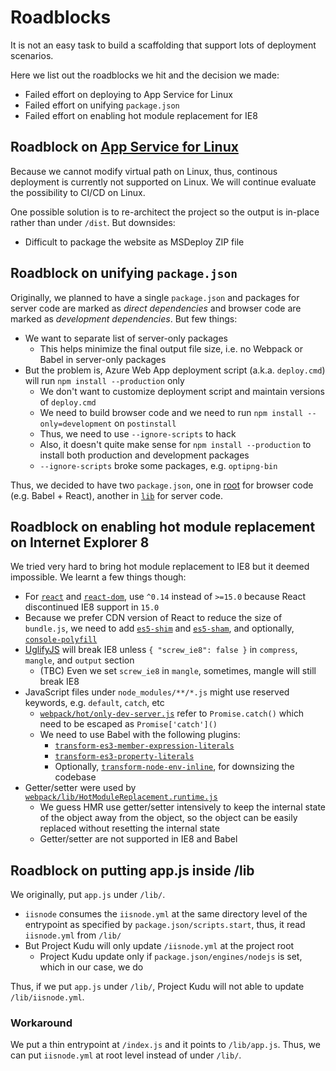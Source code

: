 # Roadblocks

It is not an easy task to build a scaffolding that support lots of deployment scenarios.

Here we list out the roadblocks we hit and the decision we made:

* Failed effort on deploying to App Service for Linux
* Failed effort on unifying `package.json`
* Failed effort on enabling hot module replacement for IE8

## Roadblock on [App Service for Linux](https://docs.microsoft.com/en-us/azure/app-service-web/app-service-linux-intro)

Because we cannot modify virtual path on Linux, thus, continous deployment is currently not supported on Linux. We will continue evaluate the possibility to CI/CD on Linux.

One possible solution is to re-architect the project so the output is in-place rather than under `/dist`. But downsides:

* Difficult to package the website as MSDeploy ZIP file

## Roadblock on unifying `package.json`

Originally, we planned to have a single `package.json` and packages for server code are marked as *direct dependencies* and browser code are marked as *development dependencies*. But few things:

* We want to separate list of server-only packages
  * This helps minimize the final output file size, i.e. no Webpack or Babel in server-only packages
* But the problem is, Azure Web App deployment script (a.k.a. `deploy.cmd`) will run `npm install --production` only
  * We don't want to customize deployment script and maintain versions of `deploy.cmd`
  * We need to build browser code and we need to run `npm install --only=development` on `postinstall`
  * Thus, we need to use `--ignore-scripts` to hack
  * Also, it doesn't quite make sense for `npm install --production` to install both production and development packages
  * `--ignore-scripts` broke some packages, e.g. `optipng-bin`

Thus, we decided to have two `package.json`, one in [root](package.json) for browser code (e.g. Babel + React), another in [`lib`](lib/packages.json) for server code.

## Roadblock on enabling hot module replacement on Internet Explorer 8

We tried very hard to bring hot module replacement to IE8 but it deemed impossible. We learnt a few things though:

* For [`react`](https://npmjs.com/packages/react) and [`react-dom`](https://npmjs.com/packages/react-dom), use `^0.14` instead of `>=15.0` because React discontinued IE8 support in `15.0`
* Because we prefer CDN version of React to reduce the size of `bundle.js`, we need to add [`es5-shim`](https://github.com/es-shims/es5-shim) and [`es5-sham`](https://github.com/es-shims/es5-shim), and optionally, [`console-polyfill`](https://github.com/paulmillr/console-polyfill)
* [UglifyJS](https://github.com/mishoo/UglifyJS) will break IE8 unless `{ "screw_ie8": false }` in `compress`, `mangle`, and `output` section
  * (TBC) Even we set `screw_ie8` in `mangle`, sometimes, mangle will still break IE8
* JavaScript files under `node_modules/**/*.js` might use reserved keywords, e.g. `default`, `catch`, etc
  * [`webpack/hot/only-dev-server.js`](https://github.com/webpack/webpack/blob/master/hot/only-dev-server.js) refer to `Promise.catch()` which need to be escaped as `Promise['catch']()`
  * We need to use Babel with the following plugins:
    * [`transform-es3-member-expression-literals`](https://npmjs.com/packages/transform-es3-member-expression-literals)
    * [`transform-es3-property-literals`](https://npmjs.com/packages/transform-es3-property-literals)
    * Optionally, [`transform-node-env-inline`](https://npmjs.com/packages/transform-node-env-inline), for downsizing the codebase
* Getter/setter were used by [`webpack/lib/HotModuleReplacement.runtime.js`](https://github.com/webpack/webpack/blob/master/lib/HotModuleReplacement.runtime.js)
  * We guess HMR use getter/setter intensively to keep the internal state of the object away from the object, so the object can be easily replaced without resetting the internal state
  * Getter/setter are not supported in IE8 and Babel

## Roadblock on putting app.js inside /lib

We originally, put `app.js` under `/lib/`.

* `iisnode` consumes the `iisnode.yml` at the same directory level of the entrypoint as specified by `package.json/scripts.start`, thus, it read `iisnode.yml` from `/lib/`
* But Project Kudu will only update `/iisnode.yml` at the project root
  * Project Kudu update only if `package.json/engines/nodejs` is set, which in our case, we do

Thus, if we put `app.js` under `/lib/`, Project Kudu will not able to update `/lib/iisnode.yml`.

### Workaround

We put a thin entrypoint at `/index.js` and it points to `/lib/app.js`. Thus, we can put `iisnode.yml` at root level instead of under `/lib/`.
